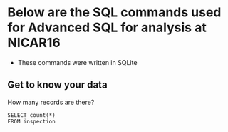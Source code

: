 # Below are the SQL commands used for Advanced SQL for analysis at NICAR16
* These commands were written in SQLite

## Get to know your data 

How many records are there? 

    SELECT count(*) 
    FROM inspection
